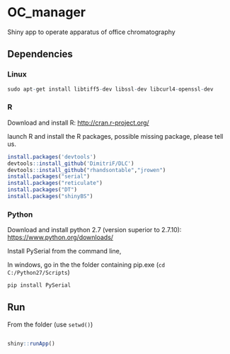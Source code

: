 OC_manager
===========

Shiny app to operate apparatus of office chromatography

## Dependencies

### Linux 

```r
sudo apt-get install libtiff5-dev libssl-dev libcurl4-openssl-dev

```

### R

Download and install R:
http://cran.r-project.org/


launch R and install the R packages, possible missing package, please tell us.

```r
install.packages('devtools')
devtools::install_github('DimitriF/DLC')
devtools::install_github("rhandsontable","jrowen")
install.packages("serial")
install.packages("reticulate")
install.packages("DT")
install.packages("shinyBS")
```

### Python

Download and install python 2.7 (version superior to 2.7.10):
https://www.python.org/downloads/

Install PySerial from the command line, 

In windows, go in the the folder containing pip.exe (`cd C:/Python27/Scripts`)

```python
pip install PySerial

```
## Run

From the folder (use `setwd()`) 

```r

shiny::runApp()
```

